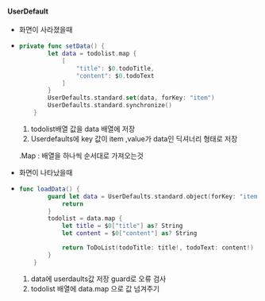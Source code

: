 #### UserDefault

- 화면이 사라졌을때 

- ```swift
  private func setData() {
          let data = todolist.map {
              [
                  "title": $0.todoTitle,
                  "content": $0.todoText
              ]
          }
          UserDefaults.standard.set(data, forKey: "item")
          UserDefaults.standard.synchronize()
      }
  ```

  1. todolist배열 값을 data 배열에 저장
  2. Userdefaults에 key 값이 item ,value가 data인 딕셔너리 형태로 저장

  .Map : 배열을 하나씩 순서대로 가져오는것

- 화면이 나타났을때

- ```swift
  func loadData() {
          guard let data = UserDefaults.standard.object(forKey: "item") as? [[String: AnyObject]] else {
              return
          }
          todolist = data.map {
              let title = $0["title"] as? String
              let content = $0["content"] as? String
  
              return ToDoList(todoTitle: title!, todoText: content!)
          }
      }
  ```

  1. data에 userdaults값 저장 guard로 오류 검사 
  2. todolist 배열에 data.map 으로 값 넘겨주기 
